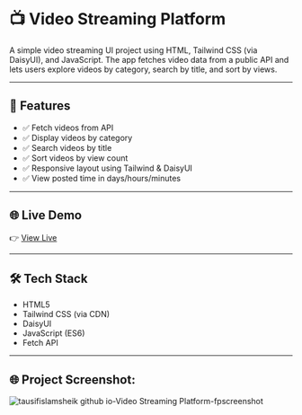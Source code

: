 # 📺 Video Streaming Platform

A simple video streaming UI project using HTML, Tailwind CSS (via DaisyUI), and JavaScript. The app fetches video data from a public API and lets users explore videos by category, search by title, and sort by views.

---

## 🚀 Features

- ✅ Fetch videos from API
- ✅ Display videos by category
- ✅ Search videos by title
- ✅ Sort videos by view count
- ✅ Responsive layout using Tailwind & DaisyUI
- ✅ View posted time in days/hours/minutes

---

## 🌐 Live Demo

👉 [View Live](https://tausifislamsheik.github.io/Video-Streaming-Platform/)

---

## 🛠️ Tech Stack

- HTML5
- Tailwind CSS (via CDN)
- DaisyUI
- JavaScript (ES6)
- Fetch API

---

## 🌐 Project Screenshot:

![tausifislamsheik github io-Video Streaming Platform-fpscreenshot](https://github.com/user-attachments/assets/97e5fe41-9f94-4e7a-8eba-2e9678674c0f)




